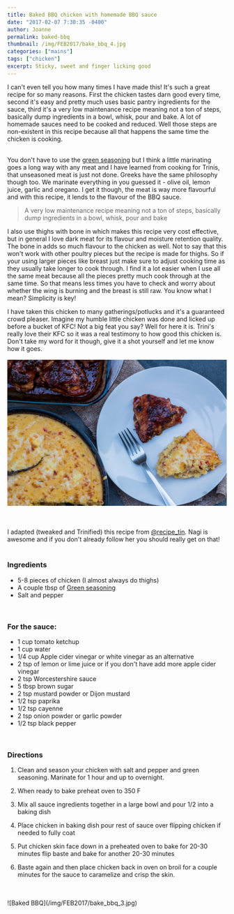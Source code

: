 ```yaml
---
title: Baked BBQ chicken with homemade BBQ sauce
date: "2017-02-07 7:30:35 -0400"
author: Joanne
permalink: baked-bbq
thumbnail: /img/FEB2017/bake_bbq_4.jpg
categories: ["mains"]
tags: ["chicken"]
excerpt: Sticky, sweet and finger licking good
---
```


I can't even tell you how many times I have made this! It's such a great recipe for so many reasons.  First the chicken tastes darn good every time, second it's easy and pretty much uses basic pantry ingredients for the sauce, third it's a very low maintenance recipe meaning not a ton of steps, basically dump ingredients in a bowl, whisk, pour and bake.  A lot of homemade sauces need to be cooked and reduced.  Well those steps are non-existent in this recipe because all that happens the same time the chicken is cooking.  
<br>

You don't have to use the [green seasoning](http://oliveandmango.com/green-seasoning) but I think a little marinating goes a long way with any meat and I have learned from cooking for Trinis, that unseasoned meat is just not done. Greeks have the same philosophy though too.  We marinate everything in you guessed it - olive oil, lemon juice, garlic and oregano. I get it though, the meat is way more flavourful and with this recipe, it lends to the flavour of the BBQ sauce.  

> A very low maintenance recipe meaning not a ton of steps, basically dump ingredients in a bowl, whisk, pour and bake

I also use thighs with bone in which makes this recipe very cost effective, but in general I love dark meat for its flavour and moisture retention quality. The bone in adds so much flavour to the chicken as well.  Not to say that this won't work with other poultry pieces but the recipe is made for thighs.  So if your using larger pieces like breast just make sure to adjust cooking time as they usually take longer to cook through. I find it a lot easier when I use all the same meat because all the pieces pretty much cook through at the same time.  So that means less times you have to check and worry about whether the wing is burning and the breast is still raw.  You know what I mean? Simplicity is key!
<br>

I have taken this chicken to many gatherings/potlucks and it's a guaranteed crowd pleaser.  Imagine my humble little chicken was done and licked up before a bucket of KFC! Not a big feat you say? Well for here it is.  Trini's really love their KFC so it was a real testimony to how good this chicken is. Don't take my word for it though, give it a shot yourself and let me know how it goes.
<br>
<br>
![Baked BBQ](/img/FEB2017/bake_bbq_2.jpg)  
<br>
<br>

I adapted (tweaked and Trinified) this recipe from [@recipe_tin](https://www.instagram.com/recipe_tin/). Nagi is awesome and if you don't already follow her you should really get on that!  
<br>


### Ingredients

* 5-8 pieces of chicken (I almost always do thighs)
* A couple tbsp of [Green seasoning](http://oliveandmango.com/green-seasoning)
* Salt and pepper
<br>


### For the sauce:

* 1 cup tomato ketchup
* 1 cup water
* 1/4 cup Apple cider vinegar or white vinegar as an alternative
* 2 tsp of lemon or lime juice or if you don't have add more apple cider vinegar
* 2 tsp Worcestershire sauce
* 5 tbsp brown sugar
* 2 tsp mustard powder or Dijon mustard
* 1/2 tsp paprika
* 1/2 tsp cayenne
* 2 tsp onion powder or garlic powder
* 1/2 tsp black pepper
<br>

### Directions

1. Clean and season your chicken with salt and pepper and green seasoning. Marinate for 1 hour and up to overnight.

1. When ready to bake preheat oven to 350 F

1. Mix all sauce ingredients together in a large bowl and pour 1/2 into a baking dish

1. Place chicken in baking dish pour rest of sauce over flipping chicken if needed to fully coat

1. Put chicken skin face down in a preheated oven to bake for 20-30 minutes flip baste and  bake for another 20-30 minutes

1. Baste again and then place chicken back in oven on broil for a couple minutes for the sauce to caramelize and crisp the skin.

<br>
<br>
![Baked BBQ](/img/FEB2017/bake_bbq_3.jpg)
